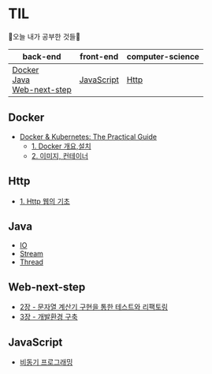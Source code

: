 # TIL
🐇오늘 내가 공부한 것들🐇



| back-end                                                     | front-end | computer-science |
| ------------------------------------------------------------ | --------- | ---------------- |
| [Docker](#Docker)<br />[Java](#Java)<br />[Web-next-step](#Web-next-step) |[JavaScript](#JavaScript)| [Http](#Http)    |




## Docker

   - [Docker & Kubernetes: The Practical Guide](https://github.com/soowampy/TIL/tree/main/docker/Docker%20&%20Kubernetes:%20The%20Practical%20Guide)
     - [1. Docker 개요,설치](https://github.com/soowampy/TIL/blob/main/docker/Docker%20%26%20Kubernetes:%20The%20Practical%20Guide/1.%20%EB%8F%84%EC%BB%A4%20%EA%B0%9C%EC%9A%94%2C%EC%84%A4%EC%B9%98.md)
     - [2. 이미지, 컨테이너](https://github.com/soowampy/TIL/blob/main/docker/Docker%20%26%20Kubernetes:%20The%20Practical%20Guide/2.%20%EC%9D%B4%EB%AF%B8%EC%A7%80%2C%EC%BB%A8%ED%85%8C%EC%9D%B4%EB%84%88.md)

## Http
   - [1. Http 웹의 기초](https://github.com/soowampy/TIL/blob/main/http/1.%20HTTP%20%EC%9B%B9%EC%9D%98%20%EA%B8%B0%EC%B4%88.md)

## Java
   - [IO](https://github.com/soowampy/TIL/blob/main/java/IO.md)
   - [Stream](https://github.com/soowampy/TIL/blob/main/java/Stream.md)
   - [Thread](https://github.com/suwampy/TIL/blob/main/java/Thread.md)

## Web-next-step
   - [2장 - 문자열 계산기 구현을 통한 테스트와 리팩토링](https://github.com/suwampy/TIL/blob/main/web-next-step/2.%20%EB%AC%B8%EC%9E%90%EC%97%B4%20%EA%B3%84%EC%82%B0%EA%B8%B0%20%EA%B5%AC%ED%98%84%EC%9D%84%20%ED%86%B5%ED%95%9C%20%ED%85%8C%EC%8A%A4%ED%8A%B8%EC%99%80%20%EB%A6%AC%ED%8C%A9%ED%86%A0%EB%A7%81.md)
   - [3장 - 개발환경 구축](https://github.com/suwampy/TIL/blob/main/web-next-step/3.%20%EA%B0%9C%EB%B0%9C%20%ED%99%98%EA%B2%BD%20%EA%B5%AC%EC%B6%95.md)

## JavaScript
   - [비동기 프로그래밍](https://github.com/suwampy/TIL/blob/main/javascript/%EB%B9%84%EB%8F%99%EA%B8%B0%20%ED%94%84%EB%A1%9C%EA%B7%B8%EB%9E%98%EB%B0%8D.md)
